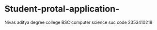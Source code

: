 # Student-protal-application-
Nivas 
aditya degree college 
BSC computer science
suc code 2353410218
